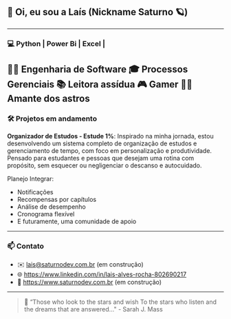 ## 👋 Oi, eu sou a Laís (Nickname Saturno 🪐)
---
### 💻 Python | Power Bi | Excel | 
👩‍💻 Engenharia de Software
🎓 Processos Gerenciais
📚 Leitora assídua
🎮 Gamer
🔭🚀 Amante dos astros
---

### 🛠️ Projetos em andamento
**Organizador de Estudos - Estude 1%**: Inspirado na minha jornada, estou desenvolvendo um sistema completo de organização de estudos e gerenciamento de tempo, com foco em personalização e produtividade. Pensado para estudantes e pessoas que desejam uma rotina com propósito, sem esquecer ou negligenciar o descanso e autocuidado.

Planejo Integrar:
- Notificações
- Recompensas por capítulos
- Análise de desempenho
- Cronograma flexível
- E futuramente, uma comunidade de apoio

---

### 📫 Contato
- ✉️ lais@saturnodev.com.br (em construção)
- 🌐 https://www.linkedin.com/in/lais-alves-rocha-802690217 
- 📜 https://www.saturnodev.com.br (em construção)

---
> 🌌 “Those who look to the stars and wish
> To the stars who listen and the dreams that are answered..." - Sarah J. Mass  
